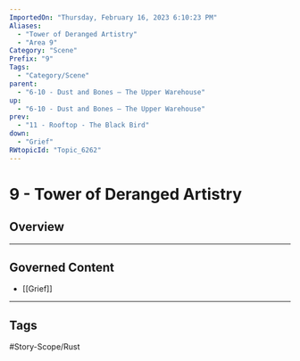 ```yaml
---
ImportedOn: "Thursday, February 16, 2023 6:10:23 PM"
Aliases:
  - "Tower of Deranged Artistry"
  - "Area 9"
Category: "Scene"
Prefix: "9"
Tags:
  - "Category/Scene"
parent:
  - "6-10 - Dust and Bones – The Upper Warehouse"
up:
  - "6-10 - Dust and Bones – The Upper Warehouse"
prev:
  - "11 - Rooftop - The Black Bird"
down:
  - "Grief"
RWtopicId: "Topic_6262"
---
```

# 9 - Tower of Deranged Artistry
## Overview
---
## Governed Content
- [[Grief]]


---
## Tags
#Story-Scope/Rust

